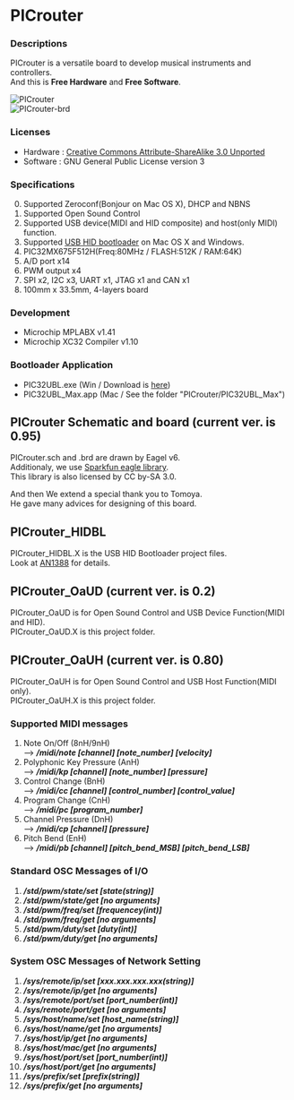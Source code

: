 PICrouter
================================
### Descriptions
PICrouter is a versatile board to develop musical instruments and controllers.  
And this is **Free Hardware** and **Free Software**.

![PICrouter](http://farm6.staticflickr.com/5076/7425609390_5f318ec3ee.jpg "PICrouter")  
![PICrouter-brd](http://farm9.staticflickr.com/8459/7986846230_a655f44c61_z.jpg "PICrouter-brd")

### Licenses
* Hardware : [Creative Commons Attribute-ShareAlike 3.0 Unported][cc-by-sa]  
* Software : GNU General Public License version 3  

[cc-by-sa]:http://creativecommons.org/licenses/by-sa/3.0/ "Creative Commons Attribute-ShareAlike 3.0 Unported"

### Specifications
0. Supported Zeroconf(Bonjour on Mac OS X), DHCP and NBNS
1. Supported Open Sound Control
2. Supported USB device(MIDI and HID composite) and host(only MIDI) function.
3. Supported [USB HID bootloader][an1388] on Mac OS X and Windows.
4. PIC32MX675F512H(Freq:80MHz / FLASH:512K / RAM:64K)
5. A/D port x14
6. PWM output x4
7. SPI x2, I2C x3, UART x1, JTAG x1 and CAN x1
8. 100mm x 33.5mm, 4-layers board

[an1388]:http://www.microchip.com/stellent/idcplg?IdcService=SS_GET_PAGE&nodeId=1824&appnote=en554836

### Development
* Microchip MPLABX v1.41
* Microchip XC32 Compiler v1.10

### Bootloader Application
* PIC32UBL.exe (Win / Download is [here][an1388])
* PIC32UBL_Max.app (Mac / See the folder "PICrouter/PIC32UBL_Max")

PICrouter Schematic and board (current ver. is 0.95)
--------------------------------
PICrouter.sch and .brd are drawn by Eagel v6.  
Additionaly, we use [Sparkfun eagle library][sparkfun].  
This library is also licensed by CC by-SA 3.0.  

And then We extend a special thank you to Tomoya.  
He gave many advices for designing of this board.

[sparkfun]: http://www.opencircuits.com/SFE_Footprint_Library_Eagle

PICrouter_HIDBL
--------------------------------
PICrouter_HIDBL.X is the USB HID Bootloader project files.  
Look at [AN1388][] for details.

[AN1388]: http://www.microchip.com/stellent/idcplg?IdcService=SS_GET_PAGE&nodeId=1824&appnote=en554836 "AN1388"

PICrouter_OaUD (current ver. is 0.2)
--------------------------------
PICrouter_OaUD is for Open Sound Control and USB Device Function(MIDI and HID).  
PICrouter_OaUD.X is this project folder.

PICrouter_OaUH (current ver. is 0.80)
--------------------------------
PICrouter_OaUH is for Open Sound Control and USB Host Function(MIDI only).  
PICrouter_OaUH.X is this project folder.

### Supported MIDI messages
1. Note On/Off (8nH/9nH)  
--> ***/midi/note [channel] [note_number] [velocity]***
2. Polyphonic Key Pressure (AnH)  
--> ***/midi/kp [channel] [note_number] [pressure]***
3. Control Change (BnH)  
--> ***/midi/cc [channel] [control_number] [control_value]***
4. Program Change (CnH)  
--> ***/midi/pc [program_number]***
5. Channel Pressure (DnH)  
--> ***/midi/cp [channel] [pressure]***
6. Pitch Bend (EnH)  
--> ***/midi/pb [channel] [pitch_bend_MSB] [pitch_bend_LSB]***

### Standard OSC Messages of I/O
1. ***/std/pwm/state/set [state(string)]***
2. ***/std/pwm/state/get [no arguments]***
3. ***/std/pwm/freq/set [frequencey(int)]***
4. ***/std/pwm/freq/get [no arguments]***
5. ***/std/pwm/duty/set [duty(int)]***
6. ***/std/pwm/duty/get [no arguments]***

### System OSC Messages of Network Setting
1. ***/sys/remote/ip/set [xxx.xxx.xxx.xxx(string)]***
2. ***/sys/remote/ip/get [no arguments]***
3. ***/sys/remote/port/set [port_number(int)]***
4. ***/sys/remote/port/get [no arguments]***
5. ***/sys/host/name/set [host_name(string)]***
6. ***/sys/host/name/get [no arguments]***
7. ***/sys/host/ip/get [no arguments]***
8. ***/sys/host/mac/get [no arguments]***
9. ***/sys/host/port/set [port_number(int)]***
10. ***/sys/host/port/get [no arguments]***
11. ***/sys/prefix/set [prefix(string)]***
12. ***/sys/prefix/get [no arguments]***
